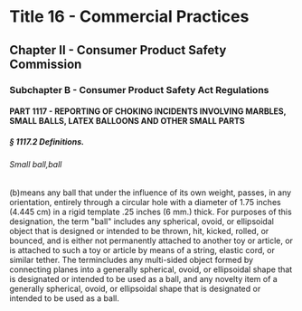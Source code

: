 
# Title 16 - Commercial Practices
## Chapter II - Consumer Product Safety Commission
### Subchapter B - Consumer Product Safety Act Regulations
#### PART 1117 - REPORTING OF CHOKING INCIDENTS INVOLVING MARBLES, SMALL BALLS, LATEX BALLOONS AND OTHER SMALL PARTS
##### § 1117.2 Definitions.
###### Small ball,ball

(b)means any ball that under the influence of its own weight, passes, in any orientation, entirely through a circular hole with a diameter of 1.75 inches (4.445 cm) in a rigid template .25 inches (6 mm.) thick. For purposes of this designation, the term "ball" includes any spherical, ovoid, or ellipsoidal object that is designed or intended to be thrown, hit, kicked, rolled, or bounced, and is either not permanently attached to another toy or article, or is attached to such a toy or article by means of a string, elastic cord, or similar tether. The termincludes any multi-sided object formed by connecting planes into a generally spherical, ovoid, or ellipsoidal shape that is designated or intended to be used as a ball, and any novelty item of a generally spherical, ovoid, or ellipsoidal shape that is designated or intended to be used as a ball.
